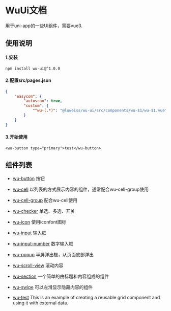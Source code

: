 # WuUi文档

用于uni-app的一些UI组件，需要vue3.

## 使用说明
#### 1.安装
```shell
npm install wu-ui@^1.0.0
```

#### 2.配置src/pages.json
```json
{
    "easycom": {
        "autoscan": true,
        "custom": {
            "^wu-(.*)": "@luweiss/wu-ui/src/components/wu-$1/wu-$1.vue"
        }
    }
}
```

#### 3.开始使用
```vue
<wu-button type="primary">test</wu-button>
```


## 组件列表

- [wu-button](wu-button.md)
  按钮

- [wu-cell](wu-cell.md)
  以列表的方式展示内容的组件，通常配合wu-cell-group使用

- [wu-cell-group](wu-cell-group.md)
  配合wu-cell使用

- [wu-checker](wu-checker.md)
  单选、多选、开关

- [wu-icon](wu-icon.md)
  使用iconfont图标

- [wu-input](wu-input.md)
  输入框

- [wu-input-number](wu-input-number.md)
  数字输入框

- [wu-popup](wu-popup.md)
  半屏弹出框，从页面底部弹出

- [wu-scroll-view](wu-scroll-view.md)
  滚动内容

- [wu-section](wu-section.md)
  一个简单的由标题和内容组成的组件

- [wu-swipe](wu-swipe.md)
  可以左滑显示隐藏内容的组件

- [wu-test](wu-test.md)
  This is an example of creating a reusable grid component and using it with external data.

